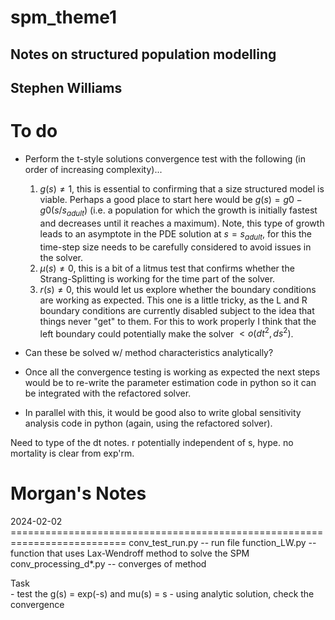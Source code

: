 # spm_theme1

## Notes on structured population modelling
## Stephen Williams

# To do

- Perform the t-style solutions convergence test with the following (in order of increasing complexity)...
   1. $g(s)\neq 1$, this is essential to confirming that a size structured model is viable. Perhaps a good place to start here would be $g(s) = g0 - g0(s/s_{adult})$ (i.e. a population for which the growth is initially fastest and decreases until it reaches a maximum). Note, this type of growth leads to an asymptote in the PDE solution at $s=s_{adult}$, for this the time-step size needs to be carefully considered to avoid issues in the solver.
   2. $\mu(s)\neq 0$, this is a bit of a litmus test that confirms whether the Strang-Splitting is working for the time part of the solver.
   3. $r(s) \neq 0$, this would let us explore whether the boundary conditions are working as expected. This one is a little tricky, as the L and R boundary conditions are currently disabled subject to the idea that things never "get" to them. For this to work properly I think that the left boundary could potentially make the solver $<o(dt^2,ds^2)$.

- Can these be solved w/ method characteristics analytically?

- Once all the convergence testing is working as expected the next steps would be to re-write the parameter estimation code in python so it can be integrated with the refactored solver. 
- In parallel with this, it would be good also to write global sensitivity analysis code in python (again, using the refactored solver).

Need to type of the dt notes.
r potentially independent of s, hype.
no mortality is clear from exp'rm.

# Morgan's Notes
2024-02-02 ==========================================================================
conv_test_run.py        -- run file
function_LW.py          -- function that uses Lax-Wendroff method to solve the SPM
conv_processing_d*.py   -- converges of method

Task   
    - test the g(s) = exp(-s) and mu(s) = s
    - using analytic solution, check the convergence
